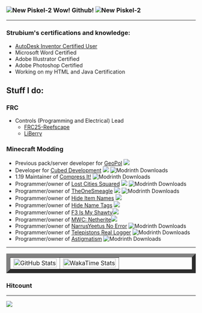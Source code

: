 ### ![New Piskel-2](https://github.com/strubium/Strubium/assets/113206902/8bd6c789-c5ce-43ad-ba5b-04e163fe043b) Wow! Github! ![New Piskel-2](https://github.com/strubium/Strubium/assets/113206902/8bd6c789-c5ce-43ad-ba5b-04e163fe043b)
<hr>

### Strubium's certifications and knowledge:
* [AutoDesk Inventor Certified User](https://www.credly.com/badges/dcff007b-d7ac-44f0-a63a-f4d967d3b31b/public_url)
* Microsoft Word Certified
* Adobe Illustrator Certified
* Adobe Photoshop Certified
* Working on my HTML and Java Certification 

## Stuff I do:
 
### FRC
* Controls (Programming and Electrical) Lead
  * [FRC25-Reefscape](https://github.com/richardson-area-wide-robotics/FRC25-Reefscape)
  * [LiBerry](https://github.com/richardson-area-wide-robotics/LiBerry)    

### Minecraft Modding 
* Previous pack/server developer for [GeoPol](https://www.curseforge.com/minecraft/modpacks/geopol)  <a href="https://www.curseforge.com/minecraft/modpacks/geopol"><img src="https://cf.way2muchnoise.eu/full_geopol_downloads.svg"></a> 
* Developer for [Cubed Development](https://github.com/Cubed-Development) <a href="https://www.curseforge.com/minecraft/mc-mods/modern-warfare-cubed"><img src="https://cf.way2muchnoise.eu/full_836353_downloads.svg"></a> ![Modrinth Downloads](https://img.shields.io/modrinth/dt/modern-warfare-cubed?logo=modrinth)
* 1.19 Maintainer of [Compress It!](https://github.com/strubium/Compress-It-Mod) ![Modrinth Downloads](https://img.shields.io/modrinth/dt/compress-it?logo=modrinth)
* Programmer/owner of [Lost Cities Squared](https://www.curseforge.com/minecraft/mc-mods/lost-cities-squared)     <a href="https://www.curseforge.com/minecraft/mc-mods/lost-cities-squared"><img src="https://cf.way2muchnoise.eu/full_860162_downloads.svg"></a> ![Modrinth Downloads](https://img.shields.io/modrinth/dt/lost-cities-squared?logo=modrinth)
* Programmer/owner of [TheOneSmeagle](https://www.curseforge.com/minecraft/mc-mods/theonesmeagle)     <a href="https://www.curseforge.com/minecraft/mc-mods/theonesmeagle"><img src="https://cf.way2muchnoise.eu/full_977883_downloads.svg"></a> ![Modrinth Downloads](https://img.shields.io/modrinth/dt/theonesmeagle?logo=modrinth)
* Programmer/owner of [Hide Item Names](https://www.curseforge.com/minecraft/mc-mods/hide-item-names)     <a href="https://www.curseforge.com/minecraft/mc-mods/hide-item-names"><img src="https://cf.way2muchnoise.eu/full_1143211_downloads.svg"></a>
* Programmer/owner of [Hide Name Tags](https://www.curseforge.com/minecraft/mc-mods/hide-name-tags)     <a href="https://www.curseforge.com/minecraft/mc-mods/hide-name-tags"><img src="https://cf.way2muchnoise.eu/full_1146373_downloads.svg"></a>
* Programmer/owner of [F3 Is My Shawty](https://www.curseforge.com/minecraft/mc-mods/f3-is-my-shawty)<a href="https://www.curseforge.com/minecraft/mc-mods/f3-is-my-shawty"><img src="https://cf.way2muchnoise.eu/full_1178730_downloads.svg"></a>
* Programmer/owner of [MWC: Netherite](https://www.curseforge.com/minecraft/mc-mods/mwc-netherite)<a href="https://www.curseforge.com/minecraft/mc-mods/mwc-netherite"><img src="https://cf.way2muchnoise.eu/full_1229766_downloads.svg"></a>
* Programmer/owner of [NarrusYeetus No Error](https://modrinth.com/mod/narrusyeetus-no-error) ![Modrinth Downloads](https://img.shields.io/modrinth/dt/narrusyeetus-no-error?logo=modrinth)
* Programmer/owner of [Telepistons Real Logger](https://modrinth.com/mod/telepistons-read-logger) ![Modrinth Downloads](https://img.shields.io/modrinth/dt/telepistons-read-logger?logo=modrinth)
* Programmer/owner of [Astigmatism](https://modrinth.com/mod/astigmatism) ![Modrinth Downloads](https://img.shields.io/modrinth/dt/astigmatism?logo=modrinth)

<hr>
 
<table border="10">
  <tr>
    <td valign="top" border="10"><img src="https://github-readme-stats.vercel.app/api?username=strubium" alt="GitHub Stats" width="100%"></td>
    <td><img src="https://github-readme-stats.vercel.app/api/wakatime?username=@strubium&langs_count=5" alt="WakaTime Stats" width="100%"></td>
  </tr>
</table>



### Hitcount 
<hr>
<img src="https://profile-counter.glitch.me/strubium/count.svg" />

